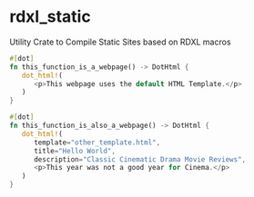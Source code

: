 # rdxl_static
Utility Crate to Compile Static Sites based on RDXL macros

```rust
#[dot]
fn this_function_is_a_webpage() -> DotHtml {
   dot_html!(
      <p>This webpage uses the default HTML Template.</p>
   )
}

#[dot]
fn this_function_is_also_a_webpage() -> DotHtml {
   dot_html!(
      template="other_template.html",
      title="Hello World",
      description="Classic Cinematic Drama Movie Reviews",
      <p>This year was not a good year for Cinema.</p>
   )
}
```
